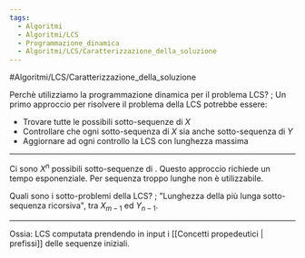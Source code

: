 ```yaml
---
tags:
  - Algoritmi
  - Algoritmi/LCS
  - Programmazione_dinamica
  - Algoritmi/LCS/Caratterizzazione_della_soluzione
---
```

#Algoritmi/LCS/Caratterizzazione_della_soluzione 

Perchè utilizziamo la programmazione dinamica per il problema LCS?
;
 Un primo approccio per risolvere il problema della LCS potrebbe essere:
- Trovare tutte le possibili sotto-sequenze di $X$
- Controllare che ogni sotto-sequenza di $X$ sia anche sotto-sequenza di $Y$ 
- Aggiornare ad ogni controllo la LCS con lunghezza massima
***
Ci sono $X^n$ possibili sotto-sequenze di . Questo approccio richiede un tempo esponenziale. Per sequenza troppo lunghe non è utilizzabile.

Quali sono i sotto-problemi della LCS?
;
"Lunghezza della più lunga sotto-sequenza ricorsiva", tra $X_{m-1}$ ed $Y_{n-1}$.
***
Ossia: LCS computata prendendo in input i [[Concetti propedeutici | prefissi]] delle sequenze iniziali.
